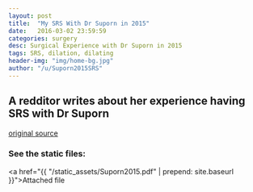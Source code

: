 ```yaml
---
layout: post
title:  "My SRS With Dr Suporn in 2015"
date:   2016-03-02 23:59:59
categories: surgery
desc: Surgical Experience with Dr Suporn in 2015
tags: SRS, dilation, dilating
header-img: "img/home-bg.jpg"
author: "/u/Suporn2015SRS"
---
```

## A redditor writes about her experience having SRS with Dr Suporn 
[original source](https://www.reddit.com/r/asktransgender/comments/438lbo/my_experience_having_srs_with_dr_suporn_last_year/)

### See the static files: 
<a href="{{ "/static_assets/Suporn2015.pdf" | prepend: site.baseurl }}">Attached file</a>
